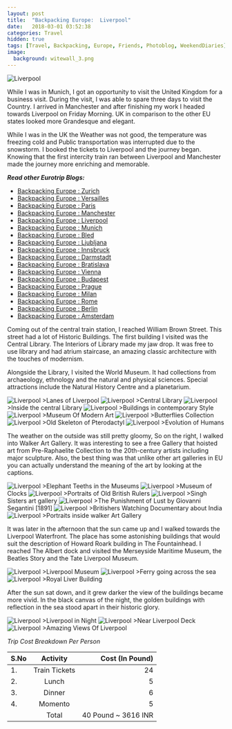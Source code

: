 ```yaml
---
layout: post
title:  "Backpacking Europe:  Liverpool"
date:   2018-03-01 03:52:38
categories: Travel
hidden: true
tags: [Travel, Backpacking, Europe, Friends, Photoblog, WeekendDiaries]
image:
  background: witewall_3.png
---
```

<img src="https://i.imgur.com/591BHiV.jpg" alt="Liverpool">

While I was in Munich, I got an opportunity to visit the United Kingdom for a business visit. During the visit, I was able to spare three days to visit the Country. I arrived in Manchester and after finishing my work I headed towards Liverpool on Friday Morning. UK in comparison to the other EU states looked more Grandesque and elegant.

While I was in the UK the Weather was not good, the temperature was freezing cold and Public transportation was interrupted due to the snowstorm. I booked the tickets to Liverpool and the journey began. Knowing that the first intercity train ran between Liverpool and Manchester made the journey more enriching and memorable.

**_Read other Eurotrip Blogs:_**

+ <a href="https://yogeshpandey.in/travel/Backpacking-Europe-zurich/">Backpacking Europe : Zurich</a>
+ <a href="https://yogeshpandey.in/travel/Backpacking-Europe-versailles/">Backpacking Europe : Versailles</a>
+ <a href="https://yogeshpandey.in/travel/Backpacking-Europe-Paris/">Backpacking Europe : Paris</a>
+ <a href="https://yogeshpandey.in/travel/Backpacking-Europe-Manchester/">Backpacking Europe : Manchester</a>
+ <a href="https://yogeshpandey.in/travel/Backpacking-Europe-Liverpool">Backpacking Europe : Liverpool</a>
+ <a href="https://yogeshpandey.in/travel/Backpacking-Europe-Munich/">Backpacking Europe : Munich</a>
+ <a href="https://yogeshpandey.in/travel/Backpacking-Europe-bled/">Backpacking Europe : Bled</a>
+ <a href="https://yogeshpandey.in/travel/Backpacking-Europe-Ljubljana/">Backpacking Europe : Ljubljana</a>
+ <a href="https://yogeshpandey.in/travel/Backpacking-Europe-Innsbruck/">Backpacking Europe : Innsbruck</a>
+ <a href="https://yogeshpandey.in/travel/Backpacking-Europe-Dramstadt/">Backpacking Europe : Darmstadt</a>
+ <a href="https://yogeshpandey.in/travel/Backpacking-Europe-Bratislava/">Backpacking Europe : Bratislava</a>
+ <a href="https://yogeshpandey.in/travel/Backpacking-Europe-Vienna/">Backpacking Europe : Vienna</a>
+ <a href="https://yogeshpandey.in/travel/Backpacking-Europe-Budapest/">Backpacking Europe : Budapest</a>
+ <a href="https://yogeshpandey.in/travel/Backpacking-Europe-Prague/">Backpacking Europe : Prague</a>
+ <a href="https://yogeshpandey.in/travel/Backpacking-Europe-Milan/">Backpacking Europe : Milan</a>
+ <a href="https://yogeshpandey.in/travel/Backpacking-Europe-ROME/">Backpacking Europe :  Rome</a>
+ <a href="https://yogeshpandey.in/travel/Backpacking-Europe-Berlin/">Backpacking Europe : Berlin</a>
+ <a href="https://yogeshpandey.in/travel/Backpacking-Europe-Amsterdam/">Backpacking Europe : Amsterdam</a>


Coming out of the central train station, I reached William Brown Street. This street had a lot of Historic Buildings. The first building I visited was the Central Library. The Interiors of Library made my jaw drop. It was free to use library and had atrium staircase, an amazing classic architecture with the touches of modernism.

Alongside the Library, I visited the World Museum. It had collections from archaeology, ethnology and the natural and physical sciences. Special attractions include the Natural History Centre and a planetarium.

<img src="https://i.imgur.com/s3NdGVH.jpg" alt="Liverpool">
>Lanes of Liverpool

<img src="https://i.imgur.com/Lpsy83w.jpg" alt="Liverpool">
>Central Library

<img src="https://i.imgur.com/Aplaot2.jpg" alt="Liverpool">
>Inside the central Library

<img src="https://i.imgur.com/2BiTlIC.jpg" alt="Liverpool">
>Buildings in contemporary Style

<img src="https://i.imgur.com/MY7C603.jpg" alt="Liverpool">
>Museum Of Modern Art

<img src="https://i.imgur.com/BPpk14p.jpg" alt="Liverpool">
>Butterflies Collection

<img src="https://i.imgur.com/2IVlcSu.jpg" alt="Liverpool">
>Old Skeleton of Pterodactyl

<img src="https://i.imgur.com/0BZBd5f.jpg" alt="Liverpool">
>Evolution of Humans

The weather on the outside was still pretty gloomy, So on the right, I walked into Walker Art Gallery. It was interesting to see a free Gallery that hoisted art from Pre-Raphaelite Collection to the 20th-century artists including major sculpture. Also, the best thing was that unlike other art galleries in EU you can actually understand the meaning of the art by looking at the captions.

<img src="https://i.imgur.com/1bh1Etd.jpg" alt="Liverpool">
>Elephant Teeths in the Museums

<img src="https://i.imgur.com/0Fvn6Qg.jpg" alt="Liverpool">
>Museum of Clocks

<img src="https://i.imgur.com/TlIg1eH.jpg" alt="Liverpool">
>Portraits of Old British Rulers

<img src="https://i.imgur.com/rZ7M0JR.jpg" alt="Liverpool">
>Singh Sisters art gallery

<img src="https://i.imgur.com/kUk7p09.jpg" alt="Liverpool">
>The Punishment of Lust by Giovanni Segantini [1891]

<img src="https://i.imgur.com/aT2kvWw.jpg" alt="Liverpool">
>Britishers Watching Documentary about India

<img src="https://i.imgur.com/ZFWZMjv.jpg" alt="Liverpool">
>Portraits inside walker Art Gallery

It was later in the afternoon that the sun came up and I walked towards the Liverpool Waterfront. The place has some astonishing buildings that would suit the description of Howard Roark building in The Fountainhead. I reached The Albert dock and visited the Merseyside Maritime Museum, the Beatles Story and the Tate Liverpool Museum.

<img src="https://i.imgur.com/m1hiqdb.jpg" alt="Liverpool">
>Liverpool Museum

<img src="https://i.imgur.com/nbHhiwv.jpg" alt="Liverpool">
>Ferry going across the sea

<img src="https://i.imgur.com/Xr6gVOv.jpg" alt="Liverpool">
>Royal Liver Building

After the sun sat down, and it grew darker the view of the buildings became more vivid. In the black canvas of the night, the golden buildings with reflection in the sea stood apart in their historic glory.

<img src="https://i.imgur.com/ke807g4.jpg" alt="Liverpool">
>Liverpool in Night

<img src="https://i.imgur.com/6OjJQvK.jpg" alt="Liverpool">
>Near Liverpool Deck

<img src="https://i.imgur.com/zX7uec0.jpg" alt="Liverpool">
>Amazing Views Of Liverpool

*Trip Cost Breakdown Per Person*

| S.No | Activity|Cost (In Pound) |
|:----------|:----------:|-:|
| 1.      | Train Tickets      |24|
| 2.      | Lunch      |5|
| 3.      | Dinner      |6|
| 4.      | Momento      |5|
||Total| 40 Pound  ~ 3616 INR|
